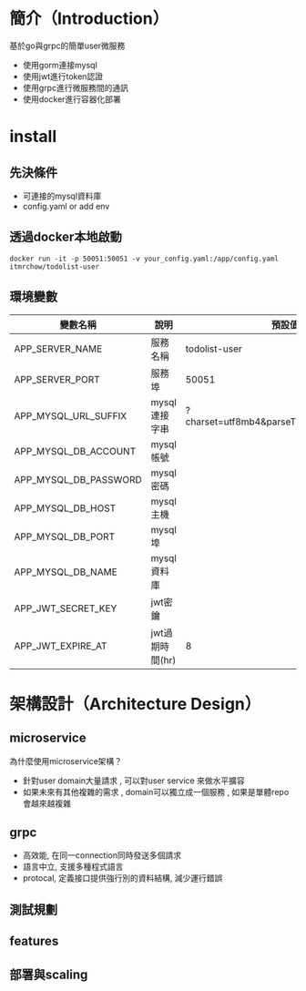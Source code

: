 
# 簡介（Introduction）
基於go與grpc的簡單user微服務

- 使用gorm連接mysql
- 使用jwt進行token認證
- 使用grpc進行微服務間的通訊
- 使用docker進行容器化部署

# install

## 先決條件
- 可連接的mysql資料庫
- config.yaml or add env

## 透過docker本地啟動
``` shell
docker run -it -p 50051:50051 -v your_config.yaml:/app/config.yaml itmrchow/todolist-user
```

## 環境變數
| 變數名稱              | 說明            | 預設值                                    |
| --------------------- | --------------- | ----------------------------------------- |
| APP_SERVER_NAME       | 服務名稱        | todolist-user                             |
| APP_SERVER_PORT       | 服務埠          | 50051                                     |
| APP_MYSQL_URL_SUFFIX  | mysql連接字串   | ?charset=utf8mb4&parseTime=True&loc=Local |
| APP_MYSQL_DB_ACCOUNT  | mysql帳號       |                                           |
| APP_MYSQL_DB_PASSWORD | mysql密碼       |                                           |
| APP_MYSQL_DB_HOST     | mysql主機       |                                           |
| APP_MYSQL_DB_PORT     | mysql埠         |                                           |
| APP_MYSQL_DB_NAME     | mysql資料庫     |                                           |
| APP_JWT_SECRET_KEY    | jwt密鑰         |                                           |
| APP_JWT_EXPIRE_AT     | jwt過期時間(hr) | 8                                         |


# 架構設計（Architecture Design）
## microservice
為什麼使用microservice架構？
- 針對user domain大量請求 , 可以對user service 來做水平擴容
- 如果未來有其他複雜的需求 , domain可以獨立成一個服務 , 如果是單體repo會越來越複雜
## grpc
- 高效能, 在同一connection同時發送多個請求
- 語言中立, 支援多種程式語言
- protocal, 定義接口提供強行別的資料結構, 減少運行錯誤

## 測試規劃


## features

## 部署與scaling




